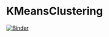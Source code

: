 # KMeansClustering

[![Binder](https://mybinder.org/badge_logo.svg)](https://mybinder.org/v2/gh/AdilSahiner/KMeansClustering/master)
